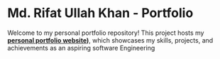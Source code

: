 

# Md. Rifat Ullah Khan - Portfolio

Welcome to my personal portfolio repository! This project hosts my **[personal portfolio website](https://rifat-ullah-61.github.io/update-portfolio/))**, which showcases my skills, projects, and achievements as an aspiring software Engineering


